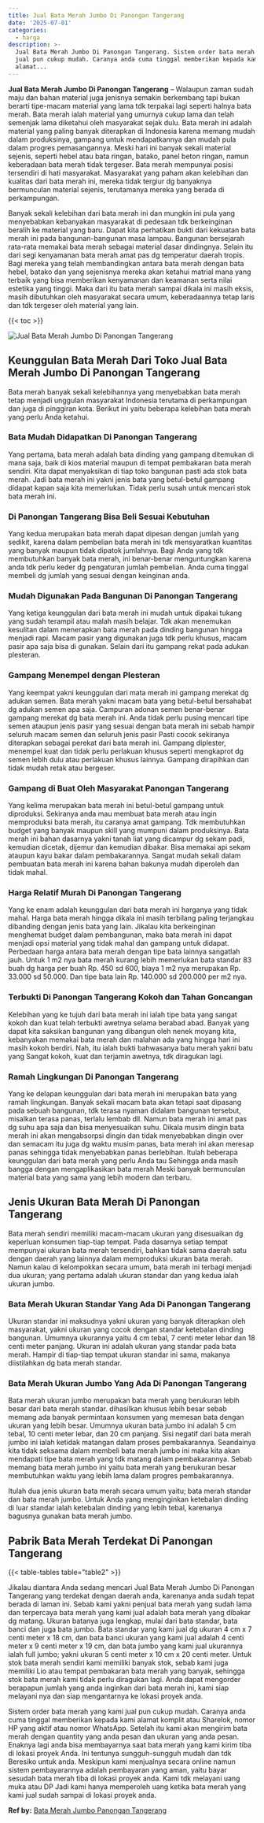 ```yaml
---
title: Jual Bata Merah Jumbo Di Panongan Tangerang
date: '2025-07-01'
categories:
  - harga
description: >-
  Jual Bata Merah Jumbo Di Panongan Tangerang. Sistem order bata merah yang kami
  jual pun cukup mudah. Caranya anda cuma tinggal memberikan kepada kami
  alamat...
---
```


**Jual Bata Merah Jumbo Di Panongan Tangerang** – Walaupun zaman sudah maju dan bahan material juga jenisnya semakin berkembang tapi bukan berarti tipe-macam material yang lama tdk terpakai lagi seperti halnya bata merah. Bata merah ialah material yang umurnya cukup lama dan telah semenjak lama diketahui oleh masyarakat sejak dulu. Bata merah ini adalah material yang paling banyak diterapkan di Indonesia karena memang mudah dalam produksinya, gampang untuk mendapatkannya dan mudah pula dalam progres pemasangannya. Meski hari ini banyak sekali material sejenis, seperti hebel atau bata ringan, batako, panel beton ringan, namun keberadaan bata merah tidak tergeser. Bata merah mempunyai posisi tersendiri di hati masyarakat. Masyarakat yang paham akan kelebihan dan kualitas dari bata merah ini, mereka tidak tergiur dg banyaknya bermunculan material sejenis, terutamanya mereka yang berada di perkampungan.

Banyak sekali kelebihan dari bata merah ini dan mungkin ini pula yang menyebabkan kebanyakan masyarakat di pedesaan tdk berkeinginan beralih ke material yang baru. Dapat kita perhatikan bukti dari kekuatan bata merah ini pada bangunan-bangunan masa lampau. Bangunan bersejarah rata-rata memakai bata merah sebagai material dasar dindingnya. Selain itu dari segi kenyamanan bata merah amat pas dg temperatur daerah tropis. Bagi mereka yang telah membandingkan antara bata merah dengan bata hebel, batako dan yang sejenisnya mereka akan ketahui matrial mana yang terbaik yang bisa memberikan kenyamanan dan keamanan serta nilai estetika yang tinggi. Maka dari itu bata merah sampai dikala ini masih eksis, masih dibutuhkan oleh masyarakat secara umum, keberadaannya tetap laris dan tdk tergeser oleh material yang lain.

{{< toc >}}

![Jual Bata Merah Jumbo Di Panongan Tangerang](/images/jual-bata-merah-33.png)

## Keunggulan Bata Merah Dari Toko Jual Bata Merah Jumbo Di Panongan Tangerang

Bata merah banyak sekali kelebihannya yang menyebabkan bata merah tetap menjadi unggulan masyarakat Indonesia terutama di perkampungan dan juga di pinggiran kota. Berikut ini yaitu beberapa kelebihan bata merah yang perlu Anda ketahui.

### Bata Mudah Didapatkan Di Panongan Tangerang

Yang pertama, bata merah adalah bata dinding yang gampang ditemukan di mana saja, baik di kios material maupun di tempat pembakaran bata merah sendiri. Kita dapat menyaksikan di tiap toko bangunan pasti ada stok bata merah. Jadi bata merah ini yakni jenis bata yang betul-betul gampang didapat kapan saja kita memerlukan. Tidak perlu susah untuk mencari stok bata merah ini.

### Di Panongan Tangerang Bisa Beli Sesuai Kebutuhan

Yang kedua merupakan bata merah dapat dipesan dengan jumlah yang sedikit, karena dalam pembelian bata merah ini tdk mensyaratkan kuantitas yang banyak maupun tidak dipatok jumlahnya. Bagi Anda yang tdk membutuhkan banyak bata merah, ini benar-benar menguntungkan karena anda tdk perlu keder dg pengaturan jumlah pembelian. Anda cuma tinggal membeli dg jumlah yang sesuai dengan keinginan anda.

### Mudah Digunakan Pada Bangunan Di Panongan Tangerang

Yang ketiga keunggulan dari bata merah ini mudah untuk dipakai tukang yang sudah terampil atau malah masih belajar. Tdk akan menemukan kesulitan dalam menerapkan bata merah pada dinding bangunan hingga menjadi rapi. Macam pasir yang digunakan juga tdk perlu khusus, macam pasir apa saja bisa di gunakan. Selain dari itu gampang rekat pada adukan plesteran.

### Gampang Menempel dengan Plesteran

Yang keempat yakni keunggulan dari mata merah ini gampang merekat dg adukan semen. Bata merah yakni macam bata yang betul-betul bersahabat dg adukan semen apa saja. Campuran adonan semen benar-benar gampang merekat dg bata merah ini. Anda tidak perlu pusing mencari tipe semen ataupun jenis pasir yang sesuai dengan bata merah ini sebab hampir seluruh macam semen dan seluruh jenis pasir Pasti cocok sekiranya diterapkan sebagai perekat dari bata merah ini. Gampang diplester, menempel kuat dan tidak perlu perlakuan khusus seperti mengkaprot dg semen lebih dulu atau perlakuan khusus lainnya. Gampang dirapihkan dan tidak mudah retak atau bergeser.

### Gampang di Buat Oleh Masyarakat Panongan Tangerang

Yang kelima merupakan bata merah ini betul-betul gampang untuk diproduksi. Sekiranya anda mau membuat bata merah atau ingin memproduksi bata merah, itu caranya amat gampang. Tdk membutuhkan budget yang banyak maupun skill yang mumpuni dalam produksinya. Bata merah ini bahan dasarnya yakni tanah liat yang dicampur dg sekam padi, kemudian dicetak, dijemur dan kemudian dibakar. Bisa memakai api sekam ataupun kayu bakar dalam pembakarannya. Sangat mudah sekali dalam pembuatan bata merah ini karena bahan bakunya mudah diperoleh dan tidak mahal.

### Harga Relatif Murah Di Panongan Tangerang

Yang ke enam adalah keunggulan dari bata merah ini harganya yang tidak mahal. Harga bata merah hingga dikala ini masih terbilang paling terjangkau dibanding dengan jenis bata yang lain. Jikalau kita berkeinginan menghemat budget dalam pembangunan, maka bata merah ini dapat menjadi opsi material yang tidak mahal dan gampang untuk didapat. Perbedaan harga antara bata merah dengan tipe bata lainnya sangatlah jauh. Untuk 1 m2 nya bata merah kurang lebih memerlukan bata standar 83 buah dg harga per buah Rp. 450 sd 600, biaya 1 m2 nya merupakan Rp. 33.000 sd 50.000. Dan tipe bata lain Rp. 140.000 sd 200.000 per m2 nya.

### Terbukti Di Panongan Tangerang Kokoh dan Tahan Goncangan

Kelebihan yang ke tujuh dari bata merah ini ialah tipe bata yang sangat kokoh dan kuat telah terbukti awetnya selama berabad abad. Banyak yang dapat kita saksikan bangunan yang dibangun oleh nenek moyang kita, kebanyakan memakai bata merah dan malahan ada yang hingga hari ini masih kokoh berdiri. Nah, itu ialah bukti bahwasanya batu merah yakni batu yang Sangat kokoh, kuat dan terjamin awetnya, tdk diragukan lagi.

### Ramah Lingkungan Di Panongan Tangerang

Yang ke delapan keunggulan dari bata merah ini merupakan bata yang ramah lingkungan. Banyak sekali macam bata akan tetapi saat dipasang pada sebuah bangunan, tdk terasa nyaman didalam bangunan tersebut, misalkan terasa panas, terlalu lembab dll. Namun bata merah ini amat pas dg suhu apa saja dan bisa menyesuaikan suhu. Dikala musim dingin bata merah ini akan mengabsorpsi dingin dan tidak menyebabkan dingin over dan semacam itu juga dg waktu musim panas, bata merah ini akan meresap panas sehingga tidak menyebabkan panas berlebihan. Itulah beberapa keunggulan dari bata merah yang perlu Anda tau Sehingga anda masih bangga dengan mengaplikasikan bata merah Meski banyak bermunculan material bata yang sama yang lebih modern dan terbaru.

## Jenis Ukuran Bata Merah Di Panongan Tangerang

Bata merah sendiri memiliki macam-macam ukuran yang disesuaikan dg keperluan konsumen tiap-tiap tempat. Pada dasarnya setiap tempat mempunyai ukuran bata merah tersendiri, bahkan tidak sama daerah satu dengan daerah yang lainnya dalam memproduksi ukuran bata merah. Namun kalau di kelompokkan secara umum, bata merah ini terbagi menjadi dua ukuran; yang pertama adalah ukuran standar dan yang kedua ialah ukuran jumbo.

### Bata Merah Ukuran Standar Yang Ada Di Panongan Tangerang

Ukuran standar ini maksudnya yakni ukuran yang banyak diterapkan oleh masyarakat, yakni ukuran yang cocok dengan standar ketebalan dinding bangunan. Umumnya ukurannya yaitu 4 cm tebal, 7 centi meter lebar dan 18 centi meter panjang. Ukuran ini adalah ukuran yang standar pada bata merah. Hampir di tiap-tiap tempat ukuran standar ini sama, makanya diistilahkan dg bata merah standar.

### Bata Merah Ukuran Jumbo Yang Ada Di Panongan Tangerang

Bata merah ukuran jumbo merupakan bata merah yang berukuran lebih besar dari bata merah standar. dihasilkan khusus lebih besar sebab memang ada banyak permintaan konsumen yang memesan bata dengan ukuran yang lebih besar. Umumnya ukuran bata jumbo ini adalah 5 cm tebal, 10 centi meter lebar, dan 20 cm panjang. Sisi negatif dari bata merah jumbo ini ialah ketidak matangan dalam proses pembakarannya. Seandainya kita tidak seksama dalam membeli bata merah jumbo ini maka kita akan mendapati tipe bata merah yang tdk matang dalam pembakarannya. Sebab memang bata merah jumbo ini yaitu bata merah yang berukuran besar membutuhkan waktu yang lebih lama dalam progres pembakarannya.

Itulah dua jenis ukuran bata merah secara umum yaitu; bata merah standar dan bata merah jumbo. Untuk Anda yang menginginkan ketebalan dinding di luar standar ialah ketebalan dinding yang lebih tebal, karenanya bagusnya gunakan bata merah jumbo.

## Pabrik Bata Merah Terdekat Di Panongan Tangerang

{{< table-tables table="table2" >}}

Jikalau diantara Anda sedang mencari Jual Bata Merah Jumbo Di Panongan Tangerang yang terdekat dengan daerah anda, karenanya anda sudah tepat berada di laman ini. Sebab kami yakni penjual bata merah yang sudah lama dan terpercaya bata merah yang kami jual adalah bata merah yang dibakar dg matang. Ukuran batanya juga lengkap, mulai dari bata standar, bata banci dan juga bata jumbo. Bata standar yang kami jual dg ukuran 4 cm x 7 centi meter x 18 cm, dan bata banci ukuran yang kami jual adalah 4 centi meter x 9 centi meter x 19 cm, dan bata jumbo yang kami jual ukurannya ialah full jumbo; yakni ukuran 5 centi meter x 10 cm x 20 centi meter. Untuk stok bata merah sendiri kami memiliki banyak stok, sebab kami juga memiliki Lio atau tempat pembakaran bata merah yang banyak, sehingga stok bata merah kami tidak perlu diragukan lagi. Anda dapat mengorder berapapun jumlah yang anda inginkan dari bata merah ini, kami siap melayani nya dan siap mengantarnya ke lokasi proyek anda.

Sistem order bata merah yang kami jual pun cukup mudah. Caranya anda cuma tinggal memberikan kepada kami alamat komplit atau Sharelok, nomor HP yang aktif atau nomor WhatsApp. Setelah itu kami akan mengirim bata merah dengan quantity yang anda pesan dan ukuran yang anda pesan. Enaknya lagi anda bisa membayarnya saat bata merah yang kami kirim tiba di lokasi proyek Anda. Ini tentunya sungguh-sungguh mudah dan tdk Beresiko untuk anda. Meskipun kami menjualnya secara online namun sistem pembayarannya adalah pembayaran yang aman, yaitu bayar sesudah bata merah tiba di lokasi proyek anda. Kami tdk melayani uang muka atau DP Jadi kami hanya memperoleh uang ketika bata merah yang kami jual sudah sampai di lokasi proyek anda.

**Ref by:** [Bata Merah Jumbo Panongan Tangerang](https://id.wikipedia.org/wiki/Bata)
